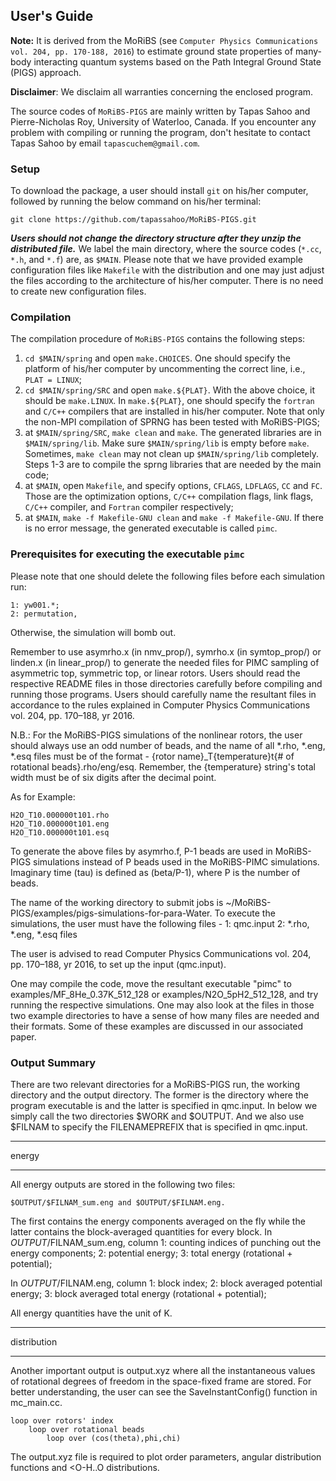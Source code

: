 ## User's Guide

**Note:** It is derived from the MoRiBS (see `Computer Physics Communications vol. 204, pp. 170-188, 2016`) to estimate ground state properties of many-body interacting quantum systems based on the Path Integral Ground State (PIGS) approach.

**Disclaimer**: We disclaim all warranties concerning the enclosed program.

The source codes of `MoRiBS-PIGS` are mainly written by Tapas Sahoo and Pierre-Nicholas Roy, University of Waterloo, Canada. If you encounter any problem with compiling or running the program, don't hesitate to contact Tapas Sahoo by email `tapascuchem@gmail.com`.

### **Setup**

To download the package, a user should install `git` on his/her computer, followed by running the below command on his/her terminal:
```
git clone https://github.com/tapassahoo/MoRiBS-PIGS.git
```
***Users should not change the directory structure after they unzip the distributed file.*** We label the main directory, where the source codes (`*.cc`, `*.h`, and `*.f`) are, as `$MAIN`. Please note that we have provided example configuration files like `Makefile` with the distribution and one may just adjust the files according to the architecture of his/her computer. There is no need to create new configuration files. 

### **Compilation** 

The compilation procedure of `MoRiBS-PIGS` contains the following steps:

1. `cd $MAIN/spring` and open `make.CHOICES`. One should specify the platform of his/her computer by uncommenting the correct line, i.e., `PLAT = LINUX`;
2. `cd $MAIN/spring/SRC` and open `make.${PLAT}`. With the above choice, it should be `make.LINUX`. In `make.${PLAT}`, one should specify the `fortran` and `C/C++` compilers that are installed in his/her computer. Note that only the non-MPI compilation of SPRNG has been tested with MoRiBS-PIGS;
3. at `$MAIN/spring/SRC`, `make clean` and `make`. The generated libraries are in `$MAIN/spring/lib`. Make sure `$MAIN/spring/lib` is empty before `make`. Sometimes, `make clean` may not clean up `$MAIN/spring/lib` completely. Steps 1-3 are to compile the sprng libraries that are needed by the main code;
4. at `$MAIN`, open `Makefile`, and specify options, `CFLAGS`, `LDFLAGS`, `CC` and `FC`. Those are the optimization options, `C/C++` compilation flags, link flags, `C/C++` compiler, and `Fortran` compiler respectively;
5. at `$MAIN`, `make -f Makefile-GNU clean` and `make -f Makefile-GNU`. If there is no error message, the generated executable is called `pimc`.


### Prerequisites for executing the executable `pimc`	

Please note that one should delete the following files before each simulation run:
```
1: yw001.*;
2: permutation,
```
Otherwise, the simulation will bomb out.

Remember to use asymrho.x (in nmv_prop/), symrho.x (in symtop_prop/) or linden.x (in linear_prop/) to generate the needed files for PIMC sampling of asymmetric top, symmetric top, or linear rotors. Users should read the respective README files in those directories carefully before compiling and running those programs. Users should carefully name the resultant files in accordance to the rules explained in Computer Physics Communications vol. 204, pp. 170–188, yr 2016.

N.B.: For the MoRiBS-PIGS simulations of the nonlinear rotors, the user should always use an odd number of beads, and the name of all *.rho, *.eng, *.esq files must be of the format - {rotor name}_T{temperature}t{# of rotational beads}.rho/eng/esq. Remember, the {temperature} string's total width must be of six digits after the decimal point.

As for Example:

```
H2O_T10.000000t101.rho	
H2O_T10.000000t101.eng
H2O_T10.000000t101.esq
```

To generate the above files by asymrho.f, P-1 beads are used in MoRiBS-PIGS simulations instead of P beads used in the MoRiBS-PIMC simulations. Imaginary time (tau) is defined as (beta/P-1), where P is the number of beads.

The name of the working directory to submit jobs is ~/MoRiBS-PIGS/examples/pigs-simulations-for-para-Water. To execute the simulations, the user must have the following files -
	1: qmc.input
	2: *.rho, *.eng, *.esq files

The user is advised to read Computer Physics Communications vol. 204, pp. 170–188, yr 2016, to set up the input (qmc.input).

One may compile the code, move the resultant executable "pimc" to examples/MF_8He_0.37K_512_128 or examples/N2O_5pH2_512_128, and try running the respective simulations. One may also look at the files in those two example directories to have a sense of how many files are needed and their formats. Some of these examples are discussed in our associated paper.

### Output Summary

There are two relevant directories for a MoRiBS-PIGS run, the working directory and the output directory. The former is the directory where the program executable is and the latter is specified in qmc.input. In below we simply call the two directories $WORK and $OUTPUT. And we also use $FILNAM to specify the FILENAMEPREFIX that is specified in qmc.input.

************
   energy
************
All energy outputs are stored in the following two files:

	$OUTPUT/$FILNAM_sum.eng and $OUTPUT/$FILNAM.eng.

The first contains the energy components averaged on the fly while the latter contains the block-averaged quantities for every block. In $OUTPUT/$FILNAM_sum.eng, column
	1: counting indices of punching out the energy components;
	2: potential energy;
	3: total energy (rotational + potential);

In $OUTPUT/$FILNAM.eng, column
	1: block index;
	2: block averaged potential energy;
	3: block averaged total energy (rotational + potential);

All energy quantities have the unit of K.

*******************
   distribution
*******************

Another important output is output.xyz where all the instantaneous values of rotational degrees of freedom in the space-fixed frame are stored. For better understanding, the user can see the SaveInstantConfig() function in mc_main.cc.

	loop over rotors' index
		loop over rotational beads
			loop over (cos(theta),phi,chi)

The output.xyz file is required to plot order parameters, angular distribution functions and <O-H..O distributions.
 

